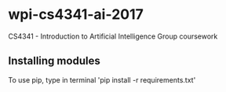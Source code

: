 # wpi-cs4341-ai-2017
CS4341 - Introduction to Artificial Intelligence Group coursework


## Installing modules
To use pip, type in terminal 'pip install -r requirements.txt'
